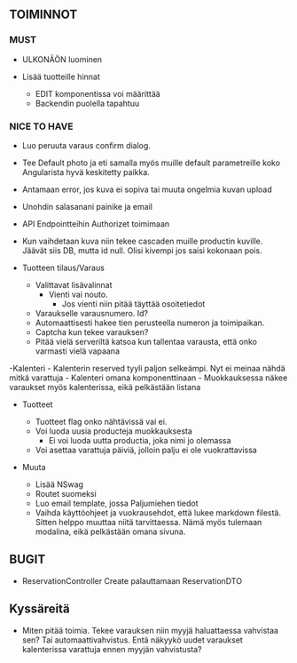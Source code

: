 ## TOIMINNOT
 ### MUST
 - ULKONÄÖN luominen

- Lisää tuotteille hinnat
    - EDIT komponentissa voi määrittää
    - Backendin puolella tapahtuu

### NICE TO HAVE
- Luo peruuta varaus confirm dialog.
- Tee Default photo ja eti samalla myös muille default parametreille koko Angularista hyvä keskitetty paikka. 
- Antamaan error, jos kuva ei sopiva tai muuta ongelmia kuvan upload
- Unohdin salasanani painike ja email
- API Endpointteihin Authorizet toimimaan
- Kun vaihdetaan kuva niin tekee cascaden muille productin kuville. Jäävät siis DB, mutta id null. Olisi kivempi jos saisi kokonaan pois.

- Tuotteen tilaus/Varaus
    - Valittavat lisävalinnat
        - Vienti vai nouto.
            - Jos vienti niin pitää täyttää osoitetiedot
    - Varaukselle varausnumero. Id?
    - Automaattisesti hakee tien perusteella numeron ja toimipaikan. 
    - Captcha kun tekee varauksen?
    - Pitää vielä serveriltä katsoa kun tallentaa varausta, että onko varmasti vielä vapaana

-Kalenteri
    - Kalenterin reserved tyyli paljon selkeämpi. Nyt ei meinaa nähdä mitkä varattuja
    - Kalenteri omana komponenttinaan
    - Muokkauksessa näkee varaukset myös kalenterissa, eikä pelkästään listana

- Tuotteet
    - Tuotteet flag onko nähtävissä vai ei.
    - Voi luoda uusia producteja muokkauksesta
        - Ei voi luoda uutta productia, joka nimi jo olemassa
    - Voi asettaa varattuja päiviä, jolloin palju ei ole vuokrattavissa

- Muuta
    - Lisää NSwag
    - Routet suomeksi
    - Luo email template, jossa Paljumiehen tiedot
    - Vaihda käyttöohjeet ja vuokrausehdot, että lukee markdown filestä. Sitten helppo muuttaa niitä tarvittaessa. Nämä myös tulemaan modalina, eikä pelkästään omana sivuna.

## BUGIT 
- ReservationController Create palauttamaan ReservationDTO

## Kyssäreitä
- Miten pitää toimia. Tekee varauksen niin myyjä haluattaessa vahvistaa sen? Tai automaattivahvistus. Entä näkyykö uudet varaukset kalenterissa varattuja ennen myyjän vahvistusta?